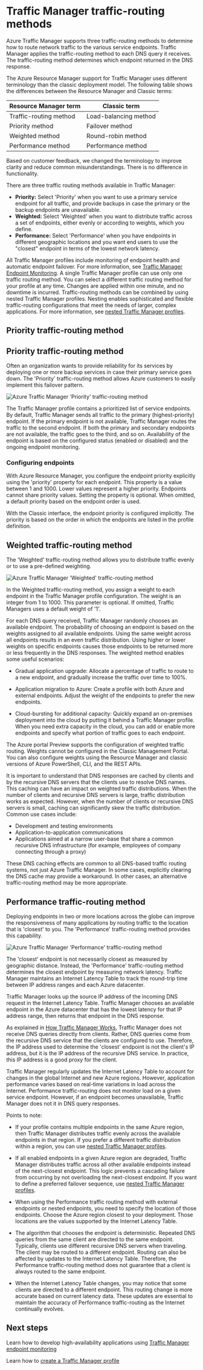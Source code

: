<properties 
   pageTitle="Traffic Manager - traffic routing methods | Azure"
   description="This articles will help you understand the different traffic routing methods used by Traffic Manager"
   services="traffic-manager"
   documentationCenter=""
   authors="sdwheeler"
   manager="carmonm"
    editor=""
/>
<tags 
   ms.service="traffic-manager"
   ms.devlang="na"
   ms.topic="article"
   ms.tgt_pltfrm="na"
   ms.workload="infrastructure-services"
    ms.date="10/11/2016"
   wacn.date=""
    ms.author="sewhee"
/>

# Traffic Manager traffic-routing methods

Azure Traffic Manager supports three traffic-routing methods to determine how to route network traffic to the various service endpoints. Traffic Manager applies the traffic-routing method to each DNS query it receives. The traffic-routing method determines which endpoint returned in the DNS response.

The Azure Resource Manager support for Traffic Manager uses different terminology than the classic deployment model. The following table shows the differences between the Resource Manager and Classic terms:

| Resource Manager term | Classic term |
|-----------------------|--------------|
| Traffic-routing method | Load-balancing method |
| Priority method | Failover method |
| Weighted method | Round-robin method |
| Performance method | Performance method |

Based on customer feedback, we changed the terminology to improve clarity and reduce common misunderstandings. There is no difference in functionality.




There are three traffic routing methods available in Traffic Manager:

- **Priority:** Select 'Priority' when you want to use a primary service endpoint for all traffic, and provide backups in case the primary or the backup endpoints are unavailable.
- **Weighted:** Select 'Weighted' when you want to distribute traffic across a set of endpoints, either evenly or according to weights, which you define.
- **Performance:** Select 'Performance' when you have endpoints in different geographic locations and you want end users to use the "closest" endpoint in terms of the lowest network latency.

All Traffic Manager profiles include monitoring of endpoint health and automatic endpoint failover. For more information, see [Traffic Manager Endpoint Monitoring](/documentation/articles/traffic-manager-monitoring/). A single Traffic Manager profile can use only one traffic routing method. You can select a different traffic routing method for your profile at any time. Changes are applied within one minute, and no downtime is incurred. Traffic-routing methods can be combined by using nested Traffic Manager profiles. Nesting enables sophisticated and flexible traffic-routing configurations that meet the needs of larger, complex applications. For more information, see [nested Traffic Manager profiles](/documentation/articles/traffic-manager-nested-profiles/).

## Priority traffic-routing method



## <a name="priority-traffic-routing-method"></a> Priority traffic-routing method
Often an organization wants to provide reliability for its services by deploying one or more backup services in case their primary service goes down. The 'Priority' traffic-routing method allows Azure customers to easily implement this failover pattern.

![Azure Traffic Manager 'Priority' traffic-routing method][1]

The Traffic Manager profile contains a prioritized list of service endpoints. By default, Traffic Manager sends all traffic to the primary (highest-priority) endpoint. If the primary endpoint is not available, Traffic Manager routes the traffic to the second endpoint. If both the primary and secondary endpoints are not available, the traffic goes to the third, and so on. Availability of the endpoint is based on the configured status (enabled or disabled) and the ongoing endpoint monitoring.

### Configuring endpoints

With Azure Resource Manager, you configure the endpoint priority explicitly using the 'priority' property for each endpoint. This property is a value between 1 and 1000. Lower values represent a higher priority. Endpoints cannot share priority values. Setting the property is optional. When omitted, a default priority based on the endpoint order is used.

With the Classic interface, the endpoint priority is configured implicitly. The priority is based on the order in which the endpoints are listed in the profile definition.

## <a name="weighted-traffic-routing-method"></a> Weighted traffic-routing method

The 'Weighted' traffic-routing method allows you to distribute traffic evenly or to use a pre-defined weighting.

![Azure Traffic Manager 'Weighted' traffic-routing method][2]

In the Weighted traffic-routing method, you assign a weight to each endpoint in the Traffic Manager profile configuration. The weight is an integer from 1 to 1000. This parameter is optional. If omitted, Traffic Managers uses a default weight of '1'.
  

For each DNS query received, Traffic Manager randomly chooses an available endpoint. The probability of choosing an endpoint is based on the weights assigned to all available endpoints. Using the same weight across all endpoints results in an even traffic distribution. Using higher or lower weights on specific endpoints causes those endpoints to be returned more or less frequently in the DNS responses.
The weighted method enables some useful scenarios:

- Gradual application upgrade: Allocate a percentage of traffic to route to a new endpoint, and gradually increase the traffic over time to 100%.
- Application migration to Azure: Create a profile with both Azure and external endpoints. Adjust the weight of the endpoints to prefer the new endpoints.

- Cloud-bursting for additional capacity: Quickly expand an on-premises deployment into the cloud by putting it behind a Traffic Manager profile. When you need extra capacity in the cloud, you can add or enable more endpoints and specify what portion of traffic goes to each endpoint.

The Azure portal Preview supports the configuration of weighted traffic routing. Weights cannot be configured in the Classic Management Portal. You can also configure weights using the Resource Manager and classic versions of Azure PowerShell, CLI, and the REST APIs.

It is important to understand that DNS responses are cached by clients and by the recursive DNS servers that the clients use to resolve DNS names. This caching can have an impact on weighted traffic distributions. When the number of clients and recursive DNS servers is large, traffic distribution works as expected. However, when the number of clients or recursive DNS servers is small, caching can significantly skew the traffic distribution.
Common use cases include:

- Development and testing environments
- Application-to-application communications
- Applications aimed at a narrow user-base that share a common recursive DNS infrastructure (for example, employees of company connecting through a proxy)

These DNS caching effects are common to all DNS-based traffic routing systems, not just Azure Traffic Manager. In some cases, explicitly clearing the DNS cache may provide a workaround. In other cases, an alternative traffic-routing method may be more appropriate.

## <a name="performance-traffic-routing-method"></a> Performance traffic-routing method

Deploying endpoints in two or more locations across the globe can improve the responsiveness of many applications by routing traffic to the location that is 'closest' to you. The 'Performance' traffic-routing method provides this capability.

![Azure Traffic Manager 'Performance' traffic-routing method][3]

The 'closest' endpoint is not necessarily closest as measured by geographic distance. Instead, the 'Performance' traffic-routing method determines the closest endpoint by measuring network latency. Traffic Manager maintains an Internet Latency Table to track the round-trip time between IP address ranges and each Azure datacenter.

Traffic Manager looks up the source IP address of the incoming DNS request in the Internet Latency Table. Traffic Manager chooses an available endpoint in the Azure datacenter that has the lowest latency for that IP address range, then returns that endpoint in the DNS response.

As explained in [How Traffic Manager Works](/documentation/articles/traffic-manager-how-traffic-manager-works/), Traffic Manager does not receive DNS queries directly from clients. Rather, DNS queries come from the recursive DNS service that the clients are configured to use. Therefore, the IP address used to determine the 'closest' endpoint is not the client's IP address, but it is the IP address of the recursive DNS service. In practice, this IP address is a good proxy for the client.

Traffic Manager regularly updates the Internet Latency Table to account for changes in the global Internet and new Azure regions. However, application performance varies based on real-time variations in load across the Internet. Performance traffic-routing does not monitor load on a given service endpoint. However, if an endpoint becomes unavailable, Traffic Manager does not it in DNS query responses.


Points to note:

- If your profile contains multiple endpoints in the same Azure region, then Traffic Manager distributes traffic evenly across the available endpoints in that region. If you prefer a different traffic distribution within a region, you can use [nested Traffic Manager profiles](/documentation/articles/traffic-manager-nested-profiles/).

- If all enabled endpoints in a given Azure region are degraded, Traffic Manager distributes traffic across all other available endpoints instead of the next-closest endpoint. This logic prevents a cascading failure from occurring by not overloading the next-closest endpoint. If you want to define a preferred failover sequence, use [nested Traffic Manager profiles](/documentation/articles/traffic-manager-nested-profiles/).

- When using the Performance traffic routing method with external endpoints or nested endpoints, you need to specify the location of those endpoints. Choose the Azure region closest to your deployment. Those locations are the values supported by the Internet Latency Table.

- The algorithm that chooses the endpoint is deterministic. Repeated DNS queries from the same client are directed to the same endpoint. Typically, clients use different recursive DNS servers when traveling. The client may be routed to a different endpoint. Routing can also be affected by updates to the Internet Latency Table. Therefore, the Performance traffic-routing method does not guarantee that a client is always routed to the same endpoint.

- When the Internet Latency Table changes, you may notice that some clients are directed to a different endpoint. This routing change is more accurate based on current latency data. These updates are essential to maintain the accuracy of Performance traffic-routing as the Internet continually evolves.


## Next steps

Learn how to develop high-availability applications using [Traffic Manager endpoint monitoring](/documentation/articles/traffic-manager-monitoring/)

Learn how to [create a Traffic Manager profile](/documentation/articles/traffic-manager-manage-profiles/)


<!--Image references-->
[1]: ./media/traffic-manager-routing-methods/priority.png
[2]: ./media/traffic-manager-routing-methods/weighted.png
[3]: ./media/traffic-manager-routing-methods/performance.png
